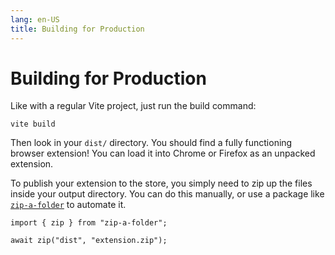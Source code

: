```yaml
---
lang: en-US
title: Building for Production
---
```


# Building for Production

Like with a regular Vite project, just run the build command:

```bash:no-line-numbers
vite build
```

Then look in your `dist/` directory. You should find a fully functioning browser extension! You can load it into Chrome or Firefox as an unpacked extension.

To publish your extension to the store, you simply need to zip up the files inside your output directory. You can do this manually, or use a package like [`zip-a-folder`](https://www.npmjs.com/package/zip-a-folder) to automate it.

```ts:no-line-numbers
import { zip } from "zip-a-folder";

await zip("dist", "extension.zip");
```
